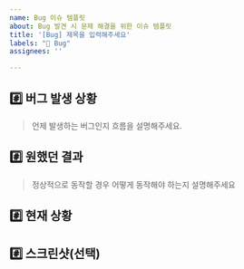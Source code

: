 ```yaml
---
name: Bug 이슈 템플릿
about: Bug 발견 시 문제 해결을 위한 이슈 템플릿
title: '[Bug] 제목을 입력해주세요'
labels: "🐛 Bug"
assignees: ''

---
```

## #️⃣ 버그 발생 상황
> 언제 발생하는 버그인지 흐름을 설명해주세요.

## #️⃣ 원했던 결과
> 정상적으로 동작할 경우 어떻게 동작해야 하는지 설명해주세요

## #️⃣ 현재 상황

## #️⃣ 스크린샷(선택)
